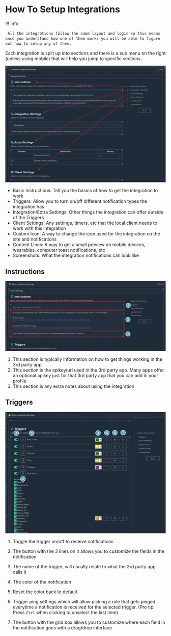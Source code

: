 # How To Setup Integrations
!!! info

     All the integrations follow the same layout and logic so this means once you understand how one of them works you will be able to figure out how to setup any of them.

Each integration is split up into sections and there is a sub menu on the right (unless using mobile) that will help you jump to specific sections.

![submenu.png](../../assets/screenshots/integrations/basicUsage/submenu.png)

- Basic Instructions: Tell you the basics of how to get the integration to work
- Triggers: Allow you to turn on/off different notification types the integration has
- Integration/Extra Settings: Other things the integration can offer outside of the Triggers
- Client Settings: Any settings, timers, etc that the local client needs to work with this integration
- Custom Icon: A way to change the icon used for the integration on the site and notifications
- Content Lines: A way to get a small preview on mobile devices, wearables, computer toast notifications, etc
- Screenshots: What the integration notifications can look like

## Instructions
![instructions.png](../../assets/screenshots/integrations/basicUsage/instructions.png)

1. This section is typically information on how to get things working in the 3rd party app
2. This section is the apikey/url used in the 3rd party app. Many apps offer an optional apikey just for that 3rd party app that you can add in your profile
3. This section is any extra notes about using the integration

## Triggers
![triggers.png](../../assets/screenshots/integrations/basicUsage/triggers.png)

1. Toggle the trigger on/off to receive notifications
   
2. The button with the 3 lines on it allows you to customize the fields in the notification
   
3. The name of the trigger, will usually relate to what the 3rd party app calls it
   
4. The color of the notification
   
5. Reset the color back to default
   
6. Trigger ping settings which will allow picking a role that gets pinged everytime a notification is received for the selected trigger. (Pro tip: Press `Ctrl` when clicking to unselect the last item)
   
7. The button with the grid box allows you to customize where each field in the notification goes with a drag/drop interface